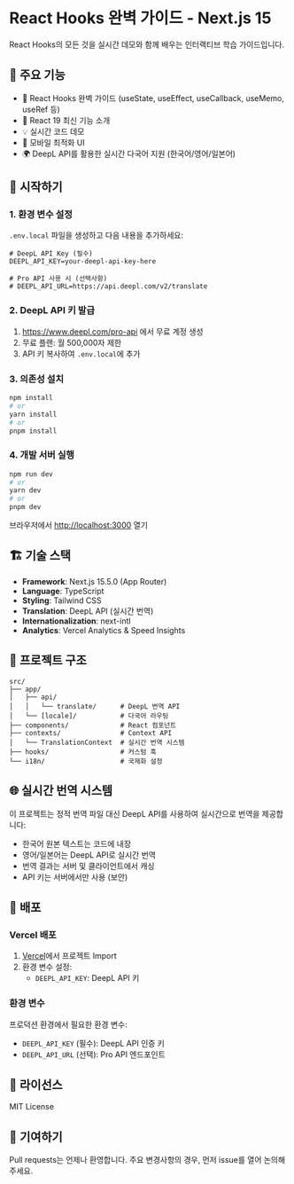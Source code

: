 # React Hooks 완벽 가이드 - Next.js 15

React Hooks의 모든 것을 실시간 데모와 함께 배우는 인터랙티브 학습 가이드입니다.

## 🌟 주요 기능

- 🎯 React Hooks 완벽 가이드 (useState, useEffect, useCallback, useMemo, useRef 등)
- 🚀 React 19 최신 기능 소개
- 💡 실시간 코드 데모
- 📱 모바일 최적화 UI
- 🌍 DeepL API를 활용한 실시간 다국어 지원 (한국어/영어/일본어)

## 🚀 시작하기

### 1. 환경 변수 설정

`.env.local` 파일을 생성하고 다음 내용을 추가하세요:

```env
# DeepL API Key (필수)
DEEPL_API_KEY=your-deepl-api-key-here

# Pro API 사용 시 (선택사항)
# DEEPL_API_URL=https://api.deepl.com/v2/translate
```

### 2. DeepL API 키 발급

1. https://www.deepl.com/pro-api 에서 무료 계정 생성
2. 무료 플랜: 월 500,000자 제한
3. API 키 복사하여 `.env.local`에 추가

### 3. 의존성 설치

```bash
npm install
# or
yarn install
# or
pnpm install
```

### 4. 개발 서버 실행

```bash
npm run dev
# or
yarn dev
# or
pnpm dev
```

브라우저에서 [http://localhost:3000](http://localhost:3000) 열기

## 🏗️ 기술 스택

- **Framework**: Next.js 15.5.0 (App Router)
- **Language**: TypeScript
- **Styling**: Tailwind CSS
- **Translation**: DeepL API (실시간 번역)
- **Internationalization**: next-intl
- **Analytics**: Vercel Analytics & Speed Insights

## 📁 프로젝트 구조

```
src/
├── app/
│   ├── api/
│   │   └── translate/      # DeepL 번역 API
│   └── [locale]/           # 다국어 라우팅
├── components/             # React 컴포넌트
├── contexts/               # Context API
│   └── TranslationContext  # 실시간 번역 시스템
├── hooks/                  # 커스텀 훅
└── i18n/                   # 국제화 설정
```

## 🌐 실시간 번역 시스템

이 프로젝트는 정적 번역 파일 대신 DeepL API를 사용하여 실시간으로 번역을 제공합니다:

- 한국어 원본 텍스트는 코드에 내장
- 영어/일본어는 DeepL API로 실시간 번역
- 번역 결과는 서버 및 클라이언트에서 캐싱
- API 키는 서버에서만 사용 (보안)

## 🚀 배포

### Vercel 배포

1. [Vercel](https://vercel.com)에서 프로젝트 Import
2. 환경 변수 설정:
   - `DEEPL_API_KEY`: DeepL API 키

### 환경 변수

프로덕션 환경에서 필요한 환경 변수:

- `DEEPL_API_KEY` (필수): DeepL API 인증 키
- `DEEPL_API_URL` (선택): Pro API 엔드포인트

## 📝 라이선스

MIT License

## 🤝 기여하기

Pull requests는 언제나 환영합니다. 주요 변경사항의 경우, 먼저 issue를 열어 논의해주세요.
